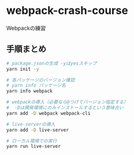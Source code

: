 # webpack-crash-course

Webpackの練習

## 手順まとめ

```bash
# package.jsonの生成 -yはyesスキップ
yarn init -y

# 各パッケージのバージョン確認
# yarn info パッケージ名
yarn info webpack

# webpackの導入（必要なら@つけてバージョン指定する）
#  -Dは開発環境にのみインストールするという意味合い
yarn add -D webpack webpack-cli

# live-serverの導入
yarn add -D live-server

# ローカル環境での実行
yarn run live-server
```
